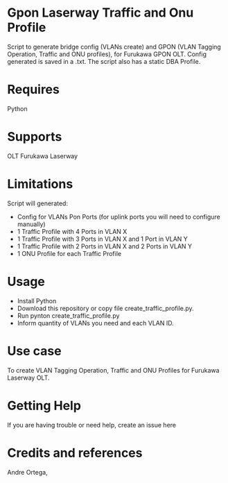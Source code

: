 # Gpon Laserway Traffic and Onu Profile
Script to generate bridge config (VLANs create) and GPON (VLAN Tagging Operation, Traffic and ONU profiles), for Furukawa GPON OLT.
Config generated is saved in a .txt.
The script also has a static DBA Profile.

# Requires
Python

# Supports
OLT Furukawa Laserway

# Limitations
Script will generated:
- Config for VLANs Pon Ports (for uplink ports you will need to configure manually)
- 1 Traffic Profile with 4 Ports in VLAN X
- 1 Traffic Profile with 3 Ports in VLAN X and 1 Port in VLAN Y
- 1 Traffic Profile with 2 Ports in VLAN X and 2 Ports in VLAN Y
- 1 ONU Profile for each Traffic Profile

# Usage
- Install Python
- Download this repository or copy file create_traffic_profile.py.
- Run pynton create_traffic_profile.py
- Inform quantity of VLANs you need and each VLAN ID.

# Use case
To create VLAN Tagging Operation, Traffic and ONU Profiles for Furukawa Laserway OLT.

# Getting Help
If you are having trouble or need help, create an issue here

# Credits and references
Andre Ortega, 

